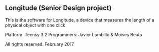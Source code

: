 Longitude (Senior Design project)
---------------------------------

This is the software for Longitude, a device that measures the length
of a physical object with one click.

Platform:  Teensy 3.2
Programmers: Javier Lombillo & Moises Beato

All rights reserved.  February 2017
